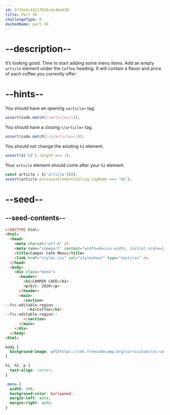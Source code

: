 ```yaml
---
id: 5f35e5c4321f818cdc4bed30
title: Part 30
challengeType: 0
dashedName: part-30
---
```


# --description--

It’s looking good. Time to start adding some menu items. Add an empty `article` element under the `Coffee` heading. It will contain a flavor and price of each coffee you currently offer.

# --hints--

You should have an opening `<article>` tag.

```js
assert(code.match(/<article>/i));
```

You should have a closing `</article>` tag.

```js
assert(code.match(/<\/article>/i));
```

You should not change the existing `h2` element.

```js
assert($('h2').length === 1);
```

Your `article` element should come after your `h2` element.

```js
const article = $('article')[0];
assert(article.previousElementSibling.tagName === 'H2');
```

# --seed--

## --seed-contents--

```html
<!DOCTYPE html>
<html>
  <head>
    <meta charset="utf-8" />
    <meta name="viewport" content="width=device-width, initial-scale=1.0" />
    <title>Camper Cafe Menu</title>
    <link href="styles.css" rel="stylesheet" type="text/css" />
  </head>
  <body>
    <div class="menu">
      <header>
        <h1>CAMPER CAFE</h1>
        <p>Est. 2020</p>
      </header>
      <main>
        <section>
--fcc-editable-region--
          <h2>Coffee</h2>
--fcc-editable-region--
        </section>
      </main>
    </div>
  </body>
<html>
```

```css
body {
  background-image: url(https://cdn.freecodecamp.org/curriculum/css-cafe/beans.jpg);
}

h1, h2, p {
  text-align: center;
}

.menu {
  width: 80%;
  background-color: burlywood;
  margin-left: auto;
  margin-right: auto;
}
```

